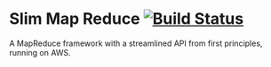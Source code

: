 # Slim Map Reduce [![Build Status](https://travis-ci.org/map-reduce-ka-tadka/slim-map-reduce.svg?branch=master)](https://travis-ci.org/map-reduce-ka-tadka/slim-map-reduce)
  
A MapReduce framework with a streamlined API from first principles, running on AWS.
